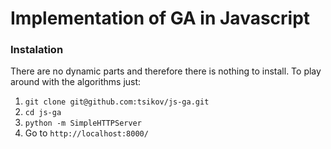 # Implementation of GA in Javascript

### Instalation

There are no dynamic parts and therefore there is nothing to
install. To play around with the algorithms just:

1. `git clone git@github.com:tsikov/js-ga.git`
2. `cd js-ga`
3. `python -m SimpleHTTPServer`
4. Go to `http://localhost:8000/`
